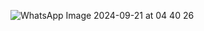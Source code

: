 ![WhatsApp Image 2024-09-21 at 04 40 26](https://github.com/user-attachments/assets/c25b9c53-c661-439f-959c-1de93f384b10)
